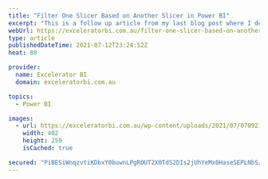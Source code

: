 ```yaml
---
title: "Filter One Slicer Based on Another Slicer in Power BI"
excerpt: "This is a follow up article from my last blog post where I demonstrated how easy it is to use two slicers to compare any two items. In the demo in my article, I specifically showed how you could compare any 2 years of choice, but the principle applies to [...]Read More »"
webUrl: https://exceleratorbi.com.au/filter-one-slicer-based-on-another-slicer-in-power-bi/
type: article
publishedDateTime: 2021-07-12T23:24:52Z
heat: 80

provider:
  name: Excelerator BI
  domain: exceleratorbi.com.au

topics:
  - Power BI

images:
  - url: https://exceleratorbi.com.au/wp-content/uploads/2021/07/070921_2320_FilterOneSl1.png
    width: 402
    height: 259
    isCached: true

secured: "PiBESiWnqzvtiKDbxY0buwnLPgROUT2X0TdS2DIs2jUhYeMx0Hase5EPLNbS/YMMjIfGPGwdqJV4/zJeMw1HU4Xwa/CLTMZvJomou+sona9/d/h1gFhXKsSED3JFjCjEeIBktLqWGIlF7qVzfijn2LngYdDbJe3FpEQvL+ScHOgvVoVijz4bgYizgXPksnzz3vYF2AD+lQW145bvuaLQ6t768gszyk+L6ObrE5nHMMAu0CSiWsKOj+ZoHY1srFT5ESoRuYJ+wQZPujsQ3OkbMER+xGRSo6mEt7H9+yFhBWgWP9VTi64vhzIM6jVMQa0JZDvrD+61o1HqNFSuKZq/Vsbc9ITJYAb60Aktyb9cPEQ=;XA4Trk5f3Cn8SHgdlKatVA=="
---
```


